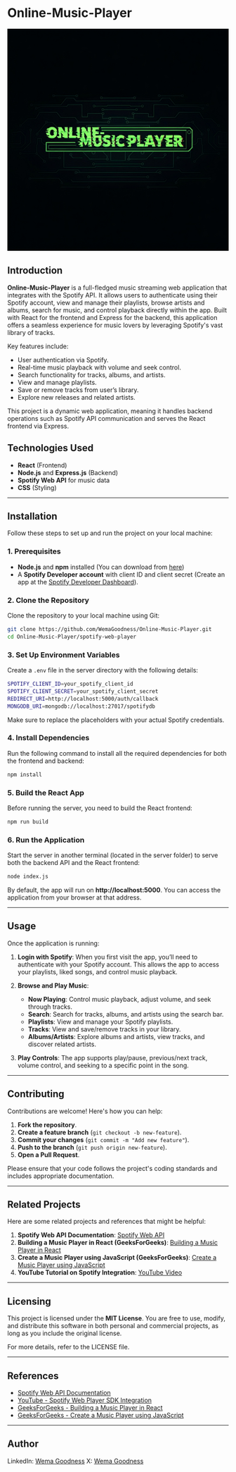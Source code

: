 # **Online-Music-Player**
![screenshot](spotify-web-player/src/images/Onlinemusicplayerlg.jpg)

## Introduction

**Online-Music-Player** is a full-fledged music streaming web application that integrates with the Spotify API. It allows users to authenticate using their Spotify account, view and manage their playlists, browse artists and albums, search for music, and control playback directly within the app. Built with React for the frontend and Express for the backend, this application offers a seamless experience for music lovers by leveraging Spotify's vast library of tracks.

Key features include:
- User authentication via Spotify.
- Real-time music playback with volume and seek control.
- Search functionality for tracks, albums, and artists.
- View and manage playlists.
- Save or remove tracks from user’s library.
- Explore new releases and related artists.
  
This project is a dynamic web application, meaning it handles backend operations such as Spotify API communication and serves the React frontend via Express.

## **Technologies Used**
- **React** (Frontend)
- **Node.js** and **Express.js** (Backend)
- **Spotify Web API** for music data
- **CSS** (Styling)

---

## **Installation**

Follow these steps to set up and run the project on your local machine:

### **1. Prerequisites**
- **Node.js** and **npm** installed (You can download from [here](https://nodejs.org/))
- A **Spotify Developer account** with client ID and client secret (Create an app at the [Spotify Developer Dashboard](https://developer.spotify.com/dashboard/)).

### **2. Clone the Repository**

Clone the repository to your local machine using Git:

```bash
git clone https://github.com/WemaGoodness/Online-Music-Player.git
cd Online-Music-Player/spotify-web-player
```

### **3. Set Up Environment Variables**

Create a `.env` file in the server directory with the following details:

```bash
SPOTIFY_CLIENT_ID=your_spotify_client_id
SPOTIFY_CLIENT_SECRET=your_spotify_client_secret
REDIRECT_URI=http://localhost:5000/auth/callback
MONGODB_URI=mongodb://localhost:27017/spotifydb
```

Make sure to replace the placeholders with your actual Spotify credentials.

### **4. Install Dependencies**

Run the following command to install all the required dependencies for both the frontend and backend:

```bash
npm install
```

### **5. Build the React App**

Before running the server, you need to build the React frontend:

```bash
npm run build
```

### **6. Run the Application**

Start the server in another terminal (located in the server folder) to serve both the backend API and the React frontend:

```bash
node index.js
```

By default, the app will run on **http://localhost:5000**. You can access the application from your browser at that address.

---

## **Usage**

Once the application is running:

1. **Login with Spotify**: When you first visit the app, you’ll need to authenticate with your Spotify account. This allows the app to access your playlists, liked songs, and control music playback.
   
2. **Browse and Play Music**: 
   - **Now Playing**: Control music playback, adjust volume, and seek through tracks.
   - **Search**: Search for tracks, albums, and artists using the search bar.
   - **Playlists**: View and manage your Spotify playlists.
   - **Tracks**: View and save/remove tracks in your library.
   - **Albums/Artists**: Explore albums and artists, view tracks, and discover related artists.

3. **Play Controls**: The app supports play/pause, previous/next track, volume control, and seeking to a specific point in the song.

---

## **Contributing**

Contributions are welcome! Here's how you can help:

1. **Fork the repository**.
2. **Create a feature branch** (`git checkout -b new-feature`).
3. **Commit your changes** (`git commit -m "Add new feature"`).
4. **Push to the branch** (`git push origin new-feature`).
5. **Open a Pull Request**.

Please ensure that your code follows the project's coding standards and includes appropriate documentation.

---

## **Related Projects**

Here are some related projects and references that might be helpful:

1. **Spotify Web API Documentation**: [Spotify Web API](https://developer.spotify.com/documentation/web-api/)
2. **Building a Music Player in React (GeeksForGeeks)**: [Building a Music Player in React](https://www.geeksforgeeks.org/building-a-music-player-in-react/#:~:text=The%20%E2%80%9CMusic%20Player%E2%80%9D%20project%20is,users%20to%20enjoy%20their%20songs.)
3. **Create a Music Player using JavaScript (GeeksForGeeks)**: [Create a Music Player using JavaScript](https://www.geeksforgeeks.org/create-a-music-player-using-javascript/)
4. **YouTube Tutorial on Spotify Integration**: [YouTube Video](https://www.youtube.com/watch?v=2if5xSaZJlg)

---

## **Licensing**

This project is licensed under the **MIT License**. You are free to use, modify, and distribute this software in both personal and commercial projects, as long as you include the original license.

For more details, refer to the LICENSE file.

---

## **References**

- [Spotify Web API Documentation](https://developer.spotify.com/documentation/web-api)
- [YouTube - Spotify Web Player SDK Integration](https://www.youtube.com/watch?v=2if5xSaZJlg)
- [GeeksForGeeks - Building a Music Player in React](https://www.geeksforgeeks.org/building-a-music-player-in-react/#:~:text=The%20%E2%80%9CMusic%20Player%E2%80%9D%20project%20is,users%20to%20enjoy%20their%20songs.)
- [GeeksForGeeks - Create a Music Player using JavaScript](https://www.geeksforgeeks.org/create-a-music-player-using-javascript/)

---

## **Author**
LinkedIn: [Wema Goodness](https://www.linkedin.com/in/wema-goodness/)
X: [Wema Goodness](https://x.com/goodness_w18524)
